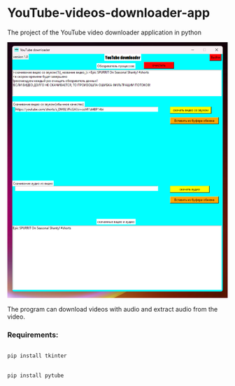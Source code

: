 # YouTube-videos-downloader-app
The project of the YouTube video downloader application in python

![процесс скачивания видео](demo.png)

The program can download videos with audio and extract audio from the video.

<h3>Requirements:</h3>

##
    pip install tkinter
##
    pip install pytube
